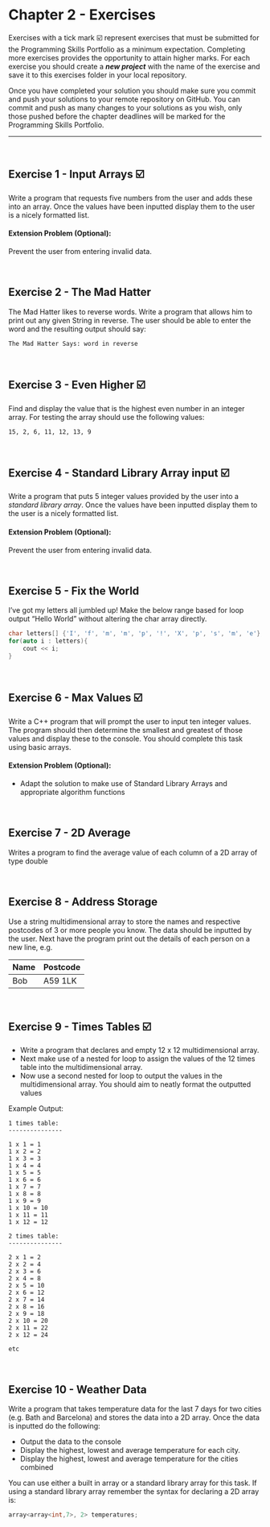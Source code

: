 # Chapter 2 - Exercises

Exercises with a tick mark :ballot_box_with_check: represent exercises that must be submitted for the Programming Skills Portfolio as a minimum expectation. Completing more exercises provides the opportunity to attain higher marks. For each exercise you should create a _**new project**_ with the name of the exercise and save it to this exercises folder in your local repository.

Once you have completed your solution you should make sure you commit and push your solutions to your remote repository on GitHub. You can commit and push as many changes to your solutions as you wish, only those pushed before the chapter deadlines will be marked for the Programming Skills Portfolio.

---
&nbsp;

## Exercise 1 - Input Arrays :ballot_box_with_check:

Write a program that requests five numbers from the user and adds these into an array. Once the values have been inputted display them to the user is a nicely formatted list.

#### Extension Problem (Optional):

Prevent the user from entering invalid data.

&nbsp;
&nbsp;

## Exercise 2 - The Mad Hatter

The Mad Hatter likes to reverse words. Write a program that allows him to print out any given String in reverse. The user should be able to enter the word and the resulting output should say:

```
The Mad Hatter Says: word in reverse
```

&nbsp;
&nbsp;

## Exercise 3 - Even Higher :ballot_box_with_check:

Find and display the value that is the highest even number in an integer array. For testing the array should use the following values:

```
15, 2, 6, 11, 12, 13, 9
```

&nbsp;
&nbsp;

## Exercise 4 - Standard Library Array input :ballot_box_with_check:

Write a program that puts 5 integer values provided by the user into a *standard library array*. Once the values have been inputted display them to the user is a nicely formatted list.

#### Extension Problem (Optional):

Prevent the user from entering invalid data.

&nbsp;
&nbsp;

## Exercise 5 - Fix the World

I’ve got my letters all jumbled up! Make the below range based for loop output “Hello World” without altering the char array directly.

```C++
char letters[] {'I', 'f', 'm', 'm', 'p', '!', 'X', 'p', 's', 'm', 'e'};
for(auto i : letters){
    cout << i;
}
```

&nbsp;
&nbsp;

## Exercise 6 - Max Values :ballot_box_with_check:

Write a C++ program that will prompt the user to input ten integer values. The program should then determine the smallest and greatest of those values and display these to the console. You should complete this task using basic arrays.

#### Extension Problem (Optional):

* Adapt the solution to make use of Standard Library Arrays and appropriate algorithm functions

&nbsp;
&nbsp;

## Exercise 7 - 2D Average

Writes a program to find the average value of each column of a 2D array of type double

&nbsp;
&nbsp;

## Exercise 8 - Address Storage

Use a string multidimensional array to store the names and respective postcodes of 3 or more people you know. The data should be inputted by the user. Next have the program print out the details of each person on a new line, e.g.

  | Name   | Postcode |
  |--------|----------|
  | Bob    | A59 1LK  |

  &nbsp;
  &nbsp;

## Exercise 9 - Times Tables :ballot_box_with_check:

* Write a program that declares and empty 12 x 12 multidimensional array.
* Next make use of a nested for loop to assign the values of the 12 times table into the multidimensional array.
* Now use a second nested for loop to output the values in the multidimensional array. You should aim to neatly format the outputted values

Example Output:

```
1 times table:
---------------

1 x 1 = 1
1 x 2 = 2
1 x 3 = 3
1 x 4 = 4
1 x 5 = 5
1 x 6 = 6
1 x 7 = 7
1 x 8 = 8
1 x 9 = 9
1 x 10 = 10
1 x 11 = 11
1 x 12 = 12

2 times table:
---------------

2 x 1 = 2
2 x 2 = 4
2 x 3 = 6
2 x 4 = 8
2 x 5 = 10
2 x 6 = 12
2 x 7 = 14
2 x 8 = 16
2 x 9 = 18
2 x 10 = 20
2 x 11 = 22
2 x 12 = 24

etc
```

&nbsp;
&nbsp;

## Exercise 10 - Weather Data

Write a program that takes temperature data for the last 7 days for two cities (e.g. Bath and Barcelona) and stores the data into a 2D array. Once the data is inputted do the following:

* Output the data to the console
* Display the highest, lowest and average temperature for each city.
* Display the highest, lowest and average temperature for the cities combined

You can use either a built in array or a standard library array for this task. If using a standard library array remember the syntax for declaring a 2D array is:

```C++
array<array<int,7>, 2> temperatures;
```
